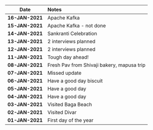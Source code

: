 Date                | Notes
--------------------|:------------------------------------------------------------------
**16-JAN-2021**     | Apache Kafka
**15-JAN-2021**     | Apache Kafka - not done
**14-JAN-2021**     | Sankranti Celebration
**13-JAN-2021**     | 2 interviews planned
**12-JAN-2021**     | 2 interviews planned
**11-JAN-2021**     | Tough day ahead!
**08-JAN-2021**     | Fresh Pav from Shivaji bakery, mapusa trip
**07-JAN-2021**     | Missed update
**06-JAN-2021**     | Have a good day biscuit
**05-JAN-2021**     | Have a good day
**04-JAN-2021**     | Have a good day
**03-JAN-2021**     | Visited Baga Beach
**02-JAN-2021**     | Visited Divar
**01-JAN-2021**     | First day of the year
